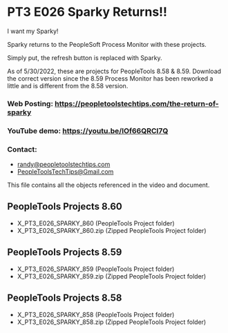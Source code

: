 # PT3 E026 Sparky Returns!!

I want my Sparky!

Sparky returns to the PeopleSoft Process Monitor with these projects.   

Simply put, the refresh button is replaced with Sparky.   

As of 5/30/2022, these are projects for PeopleTools 8.58 & 8.59.   Download the correct version since the 8.59 Process Monitor has been reworked a little and is different from the 8.58 version.

### Web Posting: https://peopletoolstechtips.com/the-return-of-sparky

### YouTube demo: https://youtu.be/lOf66QRCI7Q

### Contact:  
* randy@peopletoolstechtips.com  
* PeopleToolsTechTips@Gmail.com

This file contains all the objects referenced in the video and document. 

## PeopleTools Projects 8.60
* X_PT3_E026_SPARKY_860 (PeopleTools Project folder)  
* X_PT3_E026_SPARKY_860.zip (Zipped PeopleTools Project folder)  

## PeopleTools Projects 8.59
* X_PT3_E026_SPARKY_859 (PeopleTools Project folder)  
* X_PT3_E026_SPARKY_859.zip (Zipped PeopleTools Project folder)  

## PeopleTools Projects 8.58
* X_PT3_E026_SPARKY_858 (PeopleTools Project folder)  
* X_PT3_E026_SPARKY_858.zip (Zipped PeopleTools Project folder)  

